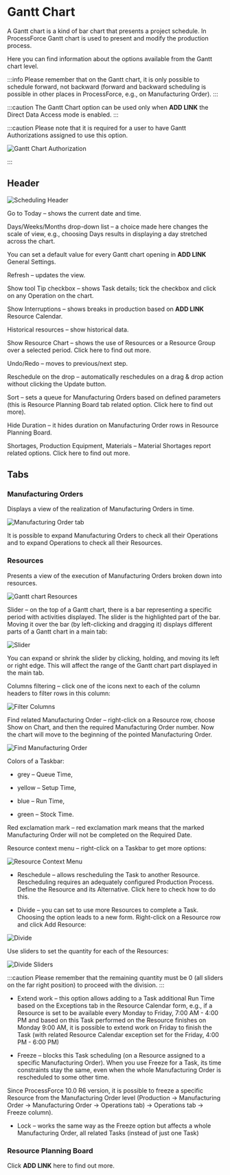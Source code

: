 # Gantt Chart

A Gantt chart is a kind of bar chart that presents a project schedule. In ProcessForce Gantt chart is used to present and modify the production process.

Here you can find information about the options available from the Gantt chart level.

:::info
Please remember that on the Gantt chart, it is only possible to schedule forward, not backward (forward and backward scheduling is possible in other places in ProcessForce, e.g., on Manufacturing Order).
:::

:::caution
The Gantt Chart option can be used only when **ADD LINK** the Direct Data Access mode is enabled.
:::

:::caution
Please note that it is required for a user to have Gantt Authorizations assigned to use this option.

![Gantt Chart Authorization](./media/gantt-chart-authorization.png)

:::

## Header

![Scheduling Header](./media/scheduling-header.png)

Go to Today – shows the current date and time.

Days/Weeks/Months drop-down list – a choice made here changes the scale of view, e.g., choosing Days results in displaying a day stretched across the chart.

You can set a default value for every Gantt chart opening in **ADD LINK** General Settings.

Refresh – updates the view.

Show tool Tip checkbox – shows Task details; tick the checkbox and click on any Operation on the chart.

Show Interruptions – shows breaks in production based on **ADD LINK** Resource Calendar.

Historical resources – show historical data.

Show Resource Chart – shows the use of Resources or a Resource Group over a selected period. Click here to find out more.

Undo/Redo – moves to previous/next step.

Reschedule on the drop – automatically reschedules on a drag & drop action without clicking the Update button.

Sort – sets a queue for Manufacturing Orders based on defined parameters (this is Resource Planning Board tab related option. Click here to find out more).

Hide Duration – it hides duration on Manufacturing Order rows in Resource Planning Board. 

Shortages, Production Equipment, Materials – Material Shortages report related options. Click here to find out more.

## Tabs

### Manufacturing Orders

Displays a view of the realization of Manufacturing Orders in time.

![Manufacturing Order tab](./media/manufacturing-order-tab.png)

It is possible to expand Manufacturing Orders to check all their Operations and to expand Operations to check all their Resources.

### Resources

Presents a view of the execution of Manufacturing Orders broken down into resources.

![Gantt chart Resources](./media/gantt-chart-resources.png)

Slider – on the top of a Gantt chart, there is a bar representing a specific period with activities displayed. The slider is the highlighted part of the bar. Moving it over the bar (by left-clicking and dragging it) displays different parts of a Gantt chart in a main tab:

![Slider](./media/slider.png)

You can expand or shrink the slider by clicking, holding, and moving its left or right edge. This will affect the range of the Gantt chart part displayed in the main tab.

Columns filtering – click one of the icons next to each of the column headers to filter rows in this column:

![Filter Columns](./media/filter-columns.png)

Find related Manufacturing Order – right-click on a Resource row, choose Show on Chart, and then the required Manufacturing Order number. Now the chart will move to the beginning of the pointed Manufacturing Order.

![Find Manufacturing Order](./media/find-manufacturing-order.png)

Colors of a Taskbar:

- grey – Queue Time,

- yellow – Setup Time,

- blue – Run Time,

- green – Stock Time.

Red exclamation mark – red exclamation mark means that the marked Manufacturing Order will not be completed on the Required Date.

Resource context menu – right-click on a Taskbar to get more options:

![Resource Context Menu](./media/resource-context-menu-2.png)

- Reschedule – allows rescheduling the Task to another Resource. Rescheduling requires an adequately configured Production Process. Define the Resource and its Alternative. Click here to check how to do this.

- Divide – you can set to use more Resources to complete a Task.
Choosing the option leads to a new form. Right-click on a Resource row and click Add Resource:

![Divide](./media/divide-add-resource.png)

Use sliders to set the quantity for each of the Resources:

![Divide Sliders](./media/divide-sliders.png)

:::caution
Please remember that the remaining quantity must be 0 (all sliders on the far right position) to proceed with the division.
:::

- Extend work – this option allows adding to a Task additional Run Time based on the Exceptions tab in the Resource Calendar form, e.g., if a Resource is set to be available every Monday to Friday, 7:00 AM - 4:00 PM and based on this Task performed on the Resource finishes on Monday 9:00 AM, it is possible to extend work on Friday to finish the Task (with related Resource Calendar exception set for the Friday, 4:00 PM - 6:00 PM)

- Freeze – blocks this Task scheduling (on a Resource assigned to a specific Manufacturing Order). When you use Freeze for a Task, its time constraints stay the same, even when the whole Manufacturing Order is rescheduled to some other time.

 Since ProcessForce 10.0 R6 version, it is possible to freeze a specific Resource from the Manufacturing Order level (Production → Manufacturing Order → Manufacturing Order → Operations tab) → Operations tab → Freeze column).

- Lock – works the same way as the Freeze option but affects a whole Manufacturing Order, all related Tasks (instead of just one Task)

### Resource Planning Board

Click **ADD LINK** here to find out more.